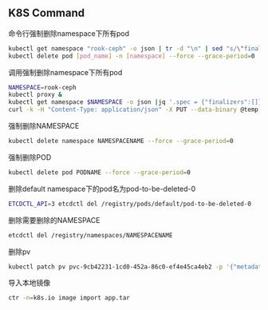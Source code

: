 ## K8S Command

命令行强制删除namespace下所有pod

```sh
kubectl get namespace "rook-ceph" -o json | tr -d "\n" | sed "s/\"finalizers\": \[[^]]\+\]/\"finalizers\": []/" | kubectl replace --raw /api/v1/namespaces/rook-ceph/finalize -f -
kubectl delete pod [pod_name] -n [namespace] --force --grace-period=0
```

调用强制删除namespace下所有pod

```sh
NAMESPACE=rook-ceph
kubectl proxy &
kubectl get namespace $NAMESPACE -o json |jq '.spec = {"finalizers":[]}' >temp.json
curl -k -H "Content-Type: application/json" -X PUT --data-binary @temp.json 127.0.0.1:8001/api/v1/namespaces/$NAMESPACE/finalize
```

强制删除NAMESPACE

```sh
kubectl delete namespace NAMESPACENAME --force --grace-period=0
```

强制删除POD

```sh
kubectl delete pod PODNAME --force --grace-period=0
```

删除default namespace下的pod名为pod-to-be-deleted-0

```sh
ETCDCTL_API=3 etcdctl del /registry/pods/default/pod-to-be-deleted-0
```

删除需要删除的NAMESPACE

```sh
etcdctl del /registry/namespaces/NAMESPACENAME
```

删除pv

```sh
kubectl patch pv pvc-9cb42231-1cd0-452a-86c0-ef4e45ca4eb2 -p '{"metadata":{"finalizers":null}}'
```

导入本地镜像

```sh
ctr -n=k8s.io image import app.tar
```
